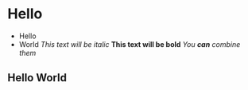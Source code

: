 # Hello

- Hello
- World
*This text will be italic*
**This text will be bold**
_You **can** combine them_

## Hello World